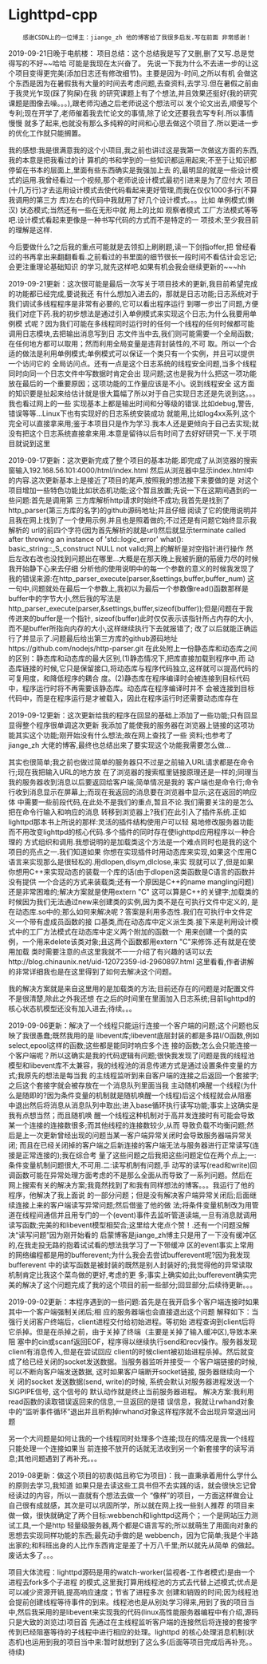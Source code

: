 # Lighttpd-cpp


        感谢CSDN上的一位博主：jiange_zh 他的博客给了我很多启发.写在前面 非常感谢！
2019-09-21日晚于电航楼：
项目总结：这个总结我是写了又删,删了又写.总是觉得写的不好~~哈哈 可能是我现在太兴奋了。
  先说一下我为什么不去进一步的让这个项目变得更完美(添加日志还有修改细节)。主要是因为-时间,之所以有机
会做这个东西是因为在暑假我有大量的时间去考虑问题,去查资料,去学习.但在暑假之前由于我灵光乍现(踩了狗屎)在我
的研究课题上有了个想法,并且效果还挺好(我的研究课题是图像去噪。。。),跟老师沟通之后老师说这个想法可以
发个论文出去,顺便写个专利;现在开学了,老师催着我去忙论文的事情,除了论文还要我去写专利.所以事情慢慢
就多了起来,也就没有那么多纯粹的时间和心思去做这个项目了.所以更进一步的优化工作就只能搁置。

  我的感想:我是很满意我的这个小项目,我之前也讲过这是我第一次做这方面的东西,我的本意是把我看过的计
算机的书和学到的一些知识都运用起来;不至于让知识都停留在书本的层面上,里面有些东西确实是我强加上去
的,最明显的就是一些设计模式的运用.我曾经看过一个视频,那个老师说设计模式最初引进来是为了应付大
项目(十几万行)才去运用设计模式去使代码看起来更好管理,而我在仅仅1000多行(不算我调用的第三方
库)左右的代码中我就用了好几个设计模式。。。比如 单例模式(懒汉) 状态模式;当然还有一些在无形中就
用上的比如 观察者模式 工厂方法模式等等吧.设计模式看起来更像是一种书写代码的方式而不是特定的一
项技术;至少我目前的理解是这样.

  今后要做什么?之后我的重点可能就是去领扣上刷刷题,读一下剑指offer,把
曾经看过的书再拿出来翻翻看看.之前看过的书里面的细节很长一段时间不看估计会忘记;会更注重理论基础知识
的学习,就先这样吧.如果有机会我会继续更新的~~~hh

2019-09-21更新：这次很可能是最后一次写关于项目技术的更新,我目前希望完成的功能都已经完成,要说我还
有什么想加入进去的，那就是日志功能;日志系统对于我们调试多线程程序是非常有必要的,它可以看出程序运行
到哪一步出了问题,方便我们对症下药.我的初步想法是通过引入单例模式来实现这个日志;为什么我要用单例模
式呢？因为我们可能在多线程同时运行时的任何一个线程的任何时候都可能调用日志模块,去把输出消息写到日
志文件当中去,我们则可能需要一个全局函数;在任何地方都可以取用；然而利用全局变量是违背封装性的,不可
取。所以一个合适的做法是利用单例模式;单例模式可以保证一个类只有一个实例，并且可以提供一个访问它的
全局访问点。还有一点是这个日志系统的线程安全问题,当多个线程同时向同一个日志文件中写数据时肯定会出
现问题;这也是我为什么把这一项功能放在最后的一个重要原因；这项功能的工作量应该是不小。说到线程安全
这方面的知识要是扯起来给估计就是很大篇幅了所以对于自己实现日志还是先说到这。。。我也看过网上的一些
实现基本上都是输出时间和分等级的错误.比如debug,警告,错误等等...Linux下也有实现好的日志系统安装成功
就能用,比如log4xx系列,这个完全可以直接拿来用;鉴于本项目只是作为学习.我本人还是更倾向于自己去实现;就
没有把这个日志系统直接拿来用.本意是留待以后有时间了去好好研究一下.关于项目就说到这里

2019-09-17更新：这次更新完成了整个项目的基本功能.即完成了从浏览器的搜索窗输入192.168.56.101:4000/html/index.html
然后从浏览器中显示index.html中的内容.这次更新基本上是接近了项目的尾声,按照我的想法接下来要做的是
对这个项目增加一些特色功能比如状态机功能;这个暂且放置;先说一下在这期间遇到的一些问题:首先是调用第
三方库解析http请求时始终不成功;我首先是找到了http_parser(第三方库的名字)的github源码地址;并且仔细
阅读了它的使用说明并且我在网上找到了一个使用示例.并且也是照着做的;不过还是有问题它始终显示我解析的
url的前四个字符(因为首先解析的就是url)然后就显示terminate called after throwing an instance of 'std::logic_error' 
what(): basic_string::_S_construct NULL not valid;网上的解析是对空指针进行操作
然后左改右改也没找到问题出在哪里...大概是在那天晚上我被折磨的筋疲力尽的时候我开始静下心来去仔细
分析他的使用说明中的每一个参数的意义的时候我发现了我的错误来源:在http_parser_execute(parser,&settings,buffer,buffer_num)
这一句中,问题就处在最后一个参数上,我初以为最后一个参数像read()函数那样是buffer中的字节大小,然后我的写法是
http_parser_execute(parser,&settings,buffer,sizeof(buffer));但是问题在于我传进来的buffer是一个指针,
sizeof(buffer)此时仅仅表示该指针所占内存的大小,而不是buffer所指向内存的大小,这样继续执行下去就报错了;
改了以后就能正确运行了并显示了.问题最后给出第三方库的github源码地址https://github.com/nodejs/http-parser.git 
在此处附上一份静态库和动态库之间的区别：静态库和动态库的最大区别,(1)静态情况下,把库直接加载到程序中,而
动态库链接的时候,它只是保留接口,将动态库与程序代码独立,这样就可以提高代码的可复用度，和降低程序的耦合
度。(2)静态库在程序编译时会被连接到目标代码中，程序运行时将不再需要该静态库。动态库在程序编译时并不
会被连接到目标代码中，而是在程序运行是才被载入，因此在程序运行时还需要动态库存在
        
2019-09-12更新：这次更新给我的程序在回显的基础上添加了一些功能;只有回显显得整个程序很单调这次更新
我添加了能使我的服务器在浏览器上链接的这项功能其实这个功能;刚开始没有什么想法;故在网上查找了一些
资料;也参考了 jiange_zh 大佬的博客,最终也总结出来了要实现这个功能我需要怎么做...

其实也很简单;我之前也做过简单的服务器只不过是之前输入URL请求都是在命令行;现在我把输入URL的地方放
在了浏览器的搜索框里链接原理还是一样的;同理当我的服务器收到消息以后要返回给客户端;简单情况是我的
客户端也是命令行;命令行收到消息显示在屏幕上;而现在我返回的消息要在浏览器中显示;这在返回的响应体
中需要一些前段代码,在此处不是我们的重点,暂且不论.我们需要关注的是怎么把在命令行输入和响应的消息
转移到浏览器上?我们在此引入了插件系统.正如lighttpd那本书上所说的那样:灵活的插件结构使用户可以轻
易地修改服务器功能而不用改变lighttpd的核心代码.多个插件的同时存在使lighttpd应用程序以一种合理的
方式组织和调用.我想说明的是加载类这个方法是一个难点同时也是我的这个项目的亮点之一.我们知道如果
你想在实现插件时用动态库来实现,如果这个库用C语言来实现那么是很轻松的.用dlopen,dlsym,dlclose,来实
现就可以了,但是如果你想用C++来实现动态的装载一个库的话(由于dlopen这类函数是C语言的函数并没有提供
一个合适的方式来装载类;还有一个原因是C++的name mangling问题)还是非常困难的;解决方案就是使用extern "C"
这可以算是C++的关键字;加载类的时候因为我们无法通过new来创建类的实例,因为类不是在可执行文件中定义的,
是在动态库.so中的;那么如何来解决呢？答案是利用多态性.我们在可执行中文件定义一个带有虚成员函数的接
口基类,而在动态库中定义派生类.接下来是利用设计模式中的工厂方法模式在动态库中定义两个附加的函数一个
用来创建一个类的实例，一个用来delete该类对象;且这两个函数都用extern "C"来修饰.还有就是在使用加载
类时需要注意的点这里我就不一一介绍了有兴趣的话可以去http://blog.chinaunix.net/uid-12072359-id-2960897.html 这里看看,作者讲解的非常详细我也是在这里得到了如何去解决这个问题。

我的解决方案就是来自这里用的是加载类的方法;目前还存在的问题是对配置文件不是很清楚,除此之外我还想
在之后的时间里在里面加入日志系统;目前lighttpd的核心状态机模型还没有加入进去;待续。。。
　　


2019-09-06更新：解决了一个线程只能运行连接一个客户端的问题;这个问题也反映了我很愚蠢;既然我用的是
libevent库;libevent底层封装的都是多路I/O函数,例如select,epool这样的函数;这些都是能同时响应多个连
接的函数;怎么会只能连接一个客户端呢？所以这确实是我的代码逻辑有问题;很快我发现了问题是我的线程池
模型和libevent库不太兼容，我的线程池的消息传递方式是通过设置条件变量的方式;我原先的想法是每当我
的主线程监听到来自客户端的连接之后返回一个套接字;之后这个套接字就会被存放在一个消息队列里面当我
主动随机唤醒一个线程(为什么是随即的?因为条件变量的机制就是随机唤醒一个线程)后这个线程就会从阻塞
中退出然后将消息从消息队列中取出;进入base循环执行读写功能;事实上这确实是我有点想当然；而且随机唤
醒一个线程这种机制对于高并发连接时有可能会导致某一个连接的连接数很多;而其他线程的连接数较少,从而
导致负载不均衡问题;然后是上一次更新曾经出现的问题当某一客户端异常关闭时会导致服务器端异常关闭;
而且在已经关闭掉的客户端之后新连接的客户端无法与服务器进行正常读写(连接是正常连接的);我在综合考
量了这些问题之后我把这些问题定位在两个点上;一:条件变量机制问题很大,不可用.二:读写机制有问题,手
动写的读写(read和write)回调函数可能在异常处理方面考虑的不是那么全面从而导致了一系列问题。然后在
网上搜索有关的解决方案;我竟然找到了和我有同样想法的博客。。。我运行了他的程序，他解决了我上面说
的一部分问题；但是没有解决客户端异常关闭后;后面继续连接上来的客户端读写异常问题;然后借鉴了他的做
法;将条件变量机制改为用管道在线程间通信并且用专门的一个(event)事件去监听管道读端,一旦有消息就调用
读写函数;完美的和libevent模型相契合;这里给大佬点个赞！.还有一个问题没解决“读写问题”因为刚开始看的
启蒙博客是jiange_zh博主只是用了一下没有缓冲区的,在我走投无路的抱着试试看的想法我学习了一下带缓冲
区的event事实上常用的网络编程都是用的bufferevent;为什么我会去尝试bufferevent呢?因为我发现bufferevent
中的读写函数是被封装的既然是别人封装好的;我觉得他的异常读取机制肯定比我这个菜鸟做的更好,考虑的更
多;事实上确实如此;bufferevent确实完美的解决了这个问题完成了我的这个项目的前一些部分;回显部分;后续待更新。。。


2019-09-02更新：本程序遇到的一些问题:首先是在我开启多个客户端连接时如果其中一个客户端强制关闭后;相
应的服务器端也会直接退出这个问题 解释如下：当强行关闭客户终端后，client进程交付给初始进程。等初始
进程查询到client后将它杀掉。但是在杀掉之前，由于关掉了终端（主要是关掉了输入缓冲区),导致本来阻
塞中的cin或scanf返回EOF，程序得以继续执行send和recv操作。服务器发现client有消息传入,但是在尝试回应
client的时候client被初始进程杀掉。然后就变成了给已经关闭的socket发送数据。当服务器监听并接受一
个客户端链接的时候, 可以不断向客户端发送数据, 这时如果客户端断开socket链接, 服务器继续向一个关
闭的socket 发送数据(send, write)的时候, 系统会默认对服务器进程发送一个SIGPIPE信号, 这个信号的
默认动作就是终止当前服务器进程。  解决方案:我利用read函数的读取错误返回来的信息,一旦返回的是错
误信息，我就让rwhand对象中的“监听事件循环”退出并且析构掉rwhand对象这样程序就不会出现异常退出问题

 另一个大问题是如何让我的一个线程同时处理多个连接;现在的情况是我一个线程只能处理一个连接如果当
前连接不放开的话就无法收到另一个新套接字的读写消息;其他问题遇到了再补充。。。


   2019-08更新：做这个项目的初衷(姑且称它为项目)：我一直秉承着用什么学什么的原则去学习,我知道
如果只是去读这些工具书但不去实践的话，就会很快忘记曾经读过的内容，所以一直就有个想法去做一个
“像样”的项目，一方面这样做会让自己很有成就感，其次是可以巩固所学，所以就在网上找一些别人推荐
的项目来做一做，很快就确定了两个目标:webbench和lighttpd这两个；一个是网站压力测试工具,一个是http
轻量级服务器,两个都是C语言写的;所以就萌生了用面向对象的思想去实现同样功能的东西;最先动手做的是
webbench，因为它简单;我是个半路出家的;和科班出身的人比作东西肯定是差了十万八千里;所以就先从简单
的做起。废话太多了。。。


    
   项目大体流程：lighttpd源码是用的watch-worker(监视者-工作者模式)是由一个进程去fork多个子进程
的模式,这里我打算用线程池的方式去代替上述模式;优点是可以减少资源开销,提高响应速度；节省了进程多次
创建和销毁的时间;因为线程池会提前创建线程等待事件的到来。线程池也是从别处学习得来,用到了我的项目当
中,然后我采用的是libevent来实现我的代码(linux高性能服务器编程中有介绍,源码只是大致的浏览过)项目首
先通过在主线程监听客户端的连接然后将连接的套接字传到已经阻塞等待的子线程中进行相应的处理。lighttpd
的核心处理消息机制(状态机)也运用到我的项目当中来:暂时就想到了这么多(后面等项目完成后再补充。。待续)
